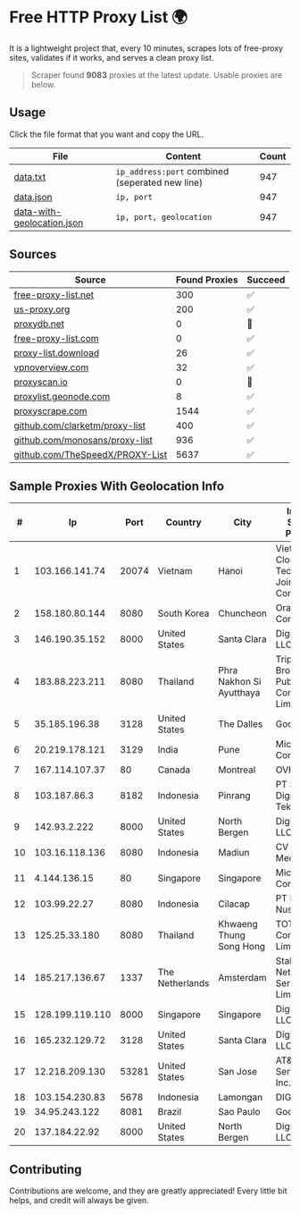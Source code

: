 
# Free HTTP Proxy List 🌍

It is a lightweight project that, every 10 minutes, scrapes lots of free-proxy sites, validates if it works, and serves a clean proxy list.


> Scraper found **9083** proxies at the latest update. Usable proxies are below.

## Usage

Click the file format that you want and copy the URL.


|File|Content|Count|
|----|-------|-----|
|[data.txt](https://raw.githubusercontent.com/themiralay/Proxy-List-World/master/data.txt)|`ip_address:port` combined (seperated new line)|947|
|[data.json](https://raw.githubusercontent.com/themiralay/Proxy-List-World/master/data.json)|`ip, port`|947|
|[data-with-geolocation.json](https://raw.githubusercontent.com/themiralay/Proxy-List-World/master/data-with-geolocation.json)|`ip, port, geolocation`|947|

## Sources

|Source|Found Proxies|Succeed|
|------|-------------|-------|
|[free-proxy-list.net](https://free-proxy-list.net)|300|✅|
|[us-proxy.org](https://www.us-proxy.org)|200|✅|
|[proxydb.net](http://proxydb.net)|0|🚫|
|[free-proxy-list.com](https://free-proxy-list.com/?page=&port=&type%5B%5D=http&type%5B%5D=https&up_time=0&search=Search)|0|✅|
|[proxy-list.download](https://www.proxy-list.download/HTTP)|26|✅|
|[vpnoverview.com](https://vpnoverview.com/privacy/anonymous-browsing/free-proxy-servers)|32|✅|
|[proxyscan.io](https://www.proxyscan.io)|0|🚫|
|[proxylist.geonode.com](https://proxylist.geonode.com/api/proxy-list?limit=300&page=1&sort_by=lastChecked&sort_type=desc&protocols=http,https)|8|✅|
|[proxyscrape.com](https://api.proxyscrape.com/v2/?request=displayproxies&protocol=http&timeout=10000&country=all&ssl=all&anonymity=all)|1544|✅|
|[github.com/clarketm/proxy-list](https://raw.githubusercontent.com/clarketm/proxy-list/master/proxy-list-raw.txt)|400|✅|
|[github.com/monosans/proxy-list](https://raw.githubusercontent.com/monosans/proxy-list/main/proxies/http.txt)|936|✅|
|[github.com/TheSpeedX/PROXY-List](https://raw.githubusercontent.com/TheSpeedX/PROXY-List/master/http.txt)|5637|✅|


## Sample Proxies With Geolocation Info

|#|Ip|Port|Country|City|Internet Service Provider|
|-|--|----|-------|----|-------------------------|
|1|103.166.141.74|20074|Vietnam|Hanoi|Viet NAM Cloud Technology Joint Stock Company|
|2|158.180.80.144|8080|South Korea|Chuncheon|Oracle Corporation|
|3|146.190.35.152|8000|United States|Santa Clara|DigitalOcean, LLC|
|4|183.88.223.211|8080|Thailand|Phra Nakhon Si Ayutthaya|Triple T Broadband Public Company Limited|
|5|35.185.196.38|3128|United States|The Dalles|Google LLC|
|6|20.219.178.121|3129|India|Pune|Microsoft Corporation|
|7|167.114.107.37|80|Canada|Montreal|OVH SAS|
|8|103.187.86.3|8182|Indonesia|Pinrang|PT Satunol Digital Teknologi|
|9|142.93.2.222|8000|United States|North Bergen|DigitalOcean, LLC|
|10|103.16.118.136|8080|Indonesia|Madiun|CV Trustnet Media|
|11|4.144.136.15|80|Singapore|Singapore|Microsoft Corporation|
|12|103.99.22.27|8080|Indonesia|Cilacap|PT Pesona Nusa Vision|
|13|125.25.33.180|8080|Thailand|Khwaeng Thung Song Hong|TOT Public Company Limited|
|14|185.217.136.67|1337|The Netherlands|Amsterdam|Stallion Network Services Limited|
|15|128.199.119.110|8000|Singapore|Singapore|DigitalOcean, LLC|
|16|165.232.129.72|3128|United States|Santa Clara|DigitalOcean, LLC|
|17|12.218.209.130|53281|United States|San Jose|AT&T Services, Inc.|
|18|103.154.230.83|5678|Indonesia|Lamongan|DIGITNET|
|19|34.95.243.122|8081|Brazil|Sao Paulo|Google LLC|
|20|137.184.22.92|8000|United States|North Bergen|DigitalOcean, LLC|



## Contributing

Contributions are welcome, and they are greatly appreciated! Every
little bit helps, and credit will always be given.

